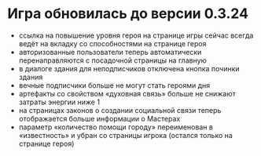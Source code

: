 # Игра обновилась до версии 0.3.24

- ссылка на повышение уровня героя на странице игры сейчас всегда ведёт на вкладку со способностями на странице героя
- авторизованные пользователи теперь автоматически перенаправляются с посадочной страницы на главную
- в диалоге здания для неподписчиков отключена кнопка починки здания
- вечные подписчики больше не могут стать героями дня
- артефакты со свойством «духовная связь» больше не снижают затраты энергии ниже 1
- на страницах законов о создании социальной связи теперь отображается больше информации о Мастерах
- параметр «количество помощи городу» переименован в «известность» и убран со страницы игрока (остался только на странице героя)